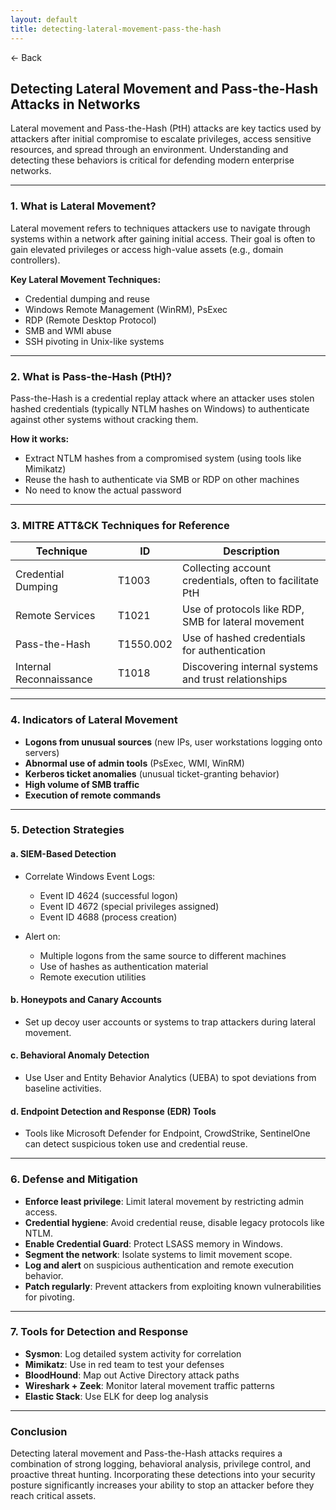 ```yaml
---
layout: default
title: detecting-lateral-movement-pass-the-hash
---
```


<a href="https://anish7600.github.io/technical-writeups" style="text-decoration: none;">← Back</a>


## Detecting Lateral Movement and Pass-the-Hash Attacks in Networks

Lateral movement and Pass-the-Hash (PtH) attacks are key tactics used by attackers after initial compromise to escalate privileges, access sensitive resources, and spread through an environment. Understanding and detecting these behaviors is critical for defending modern enterprise networks.

---

### **1. What is Lateral Movement?**

Lateral movement refers to techniques attackers use to navigate through systems within a network after gaining initial access. Their goal is often to gain elevated privileges or access high-value assets (e.g., domain controllers).

**Key Lateral Movement Techniques:**

* Credential dumping and reuse
* Windows Remote Management (WinRM), PsExec
* RDP (Remote Desktop Protocol)
* SMB and WMI abuse
* SSH pivoting in Unix-like systems

---

### **2. What is Pass-the-Hash (PtH)?**

Pass-the-Hash is a credential replay attack where an attacker uses stolen hashed credentials (typically NTLM hashes on Windows) to authenticate against other systems without cracking them.

**How it works:**

* Extract NTLM hashes from a compromised system (using tools like Mimikatz)
* Reuse the hash to authenticate via SMB or RDP on other machines
* No need to know the actual password

---

### **3. MITRE ATT\&CK Techniques for Reference**

| Technique               | ID        | Description                                             |
| ----------------------- | --------- | ------------------------------------------------------- |
| Credential Dumping      | T1003     | Collecting account credentials, often to facilitate PtH |
| Remote Services         | T1021     | Use of protocols like RDP, SMB for lateral movement     |
| Pass-the-Hash           | T1550.002 | Use of hashed credentials for authentication            |
| Internal Reconnaissance | T1018     | Discovering internal systems and trust relationships    |

---

### **4. Indicators of Lateral Movement**

* **Logons from unusual sources** (new IPs, user workstations logging onto servers)
* **Abnormal use of admin tools** (PsExec, WMI, WinRM)
* **Kerberos ticket anomalies** (unusual ticket-granting behavior)
* **High volume of SMB traffic**
* **Execution of remote commands**

---

### **5. Detection Strategies**

#### a. **SIEM-Based Detection**

* Correlate Windows Event Logs:

  * Event ID 4624 (successful logon)
  * Event ID 4672 (special privileges assigned)
  * Event ID 4688 (process creation)
* Alert on:

  * Multiple logons from the same source to different machines
  * Use of hashes as authentication material
  * Remote execution utilities

#### b. **Honeypots and Canary Accounts**

* Set up decoy user accounts or systems to trap attackers during lateral movement.

#### c. **Behavioral Anomaly Detection**

* Use User and Entity Behavior Analytics (UEBA) to spot deviations from baseline activities.

#### d. **Endpoint Detection and Response (EDR) Tools**

* Tools like Microsoft Defender for Endpoint, CrowdStrike, SentinelOne can detect suspicious token use and credential reuse.

---

### **6. Defense and Mitigation**

* **Enforce least privilege**: Limit lateral movement by restricting admin access.
* **Credential hygiene**: Avoid credential reuse, disable legacy protocols like NTLM.
* **Enable Credential Guard**: Protect LSASS memory in Windows.
* **Segment the network**: Isolate systems to limit movement scope.
* **Log and alert** on suspicious authentication and remote execution behavior.
* **Patch regularly**: Prevent attackers from exploiting known vulnerabilities for pivoting.

---

### **7. Tools for Detection and Response**

* **Sysmon**: Log detailed system activity for correlation
* **Mimikatz**: Use in red team to test your defenses
* **BloodHound**: Map out Active Directory attack paths
* **Wireshark + Zeek**: Monitor lateral movement traffic patterns
* **Elastic Stack**: Use ELK for deep log analysis

---

### **Conclusion**

Detecting lateral movement and Pass-the-Hash attacks requires a combination of strong logging, behavioral analysis, privilege control, and proactive threat hunting. Incorporating these detections into your security posture significantly increases your ability to stop an attacker before they reach critical assets.
